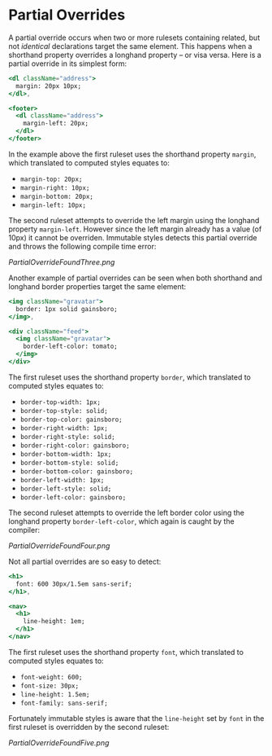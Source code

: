 # Partial Overrides

A partial override occurs when two or more rulesets containing related, but not *identical* declarations target the same element. This happens when a shorthand property overrides a longhand property – or visa versa. Here is a partial override in its simplest form:

```jsx
<dl className="address">
  margin: 20px 10px;
</dl>,

<footer>
  <dl className="address">
    margin-left: 20px;
  </dl>
</footer>
```

In the example above the first ruleset uses the shorthand property `margin`, which translated to computed styles equates to:

- `margin-top: 20px;`
- `margin-right: 10px;`
- `margin-bottom: 20px;`
- `margin-left: 10px;`

The second ruleset attempts to override the left margin using the longhand property `margin-left`. However since the left margin already has a value (of 10px) it cannot be overriden. Immutable styles detects this partial override and throws the following compile time error:

*PartialOverrideFoundThree.png*

Another example of partial overrides can be seen when both shorthand and longhand border properties target the same element:

```jsx
<img className="gravatar">
  border: 1px solid gainsboro;
</img>,

<div className="feed">
  <img className="gravatar">
    border-left-color: tomato;
  </img>
</div>
```

The first ruleset uses the shorthand property `border`, which translated to computed styles equates to:

- `border-top-width: 1px;`
- `border-top-style: solid;`
- `border-top-color: gainsboro;`
- `border-right-width: 1px;`
- `border-right-style: solid;`
- `border-right-color: gainsboro;`
- `border-bottom-width: 1px;`
- `border-bottom-style: solid;`
- `border-bottom-color: gainsboro;`
- `border-left-width: 1px;`
- `border-left-style: solid;`
- `border-left-color: gainsboro;`

The second ruleset attempts to override the left border color using the longhand property `border-left-color`, which again is caught by the compiler:

*PartialOverrideFoundFour.png*

Not all partial overrides are so easy to detect:

```jsx
<h1>
  font: 600 30px/1.5em sans-serif;
</h1>,

<nav>
  <h1>
    line-height: 1em;
  </h1>
</nav>
```

The first ruleset uses the shorthand property `font`, which translated to computed styles equates to:

- `font-weight: 600;`
- `font-size: 30px;`
- `line-height: 1.5em;`
- `font-family: sans-serif;`

Fortunately immutable styles is aware that the `line-height` set by `font` in the first ruleset is overridden by the second ruleset:

*PartialOverrideFoundFive.png*
